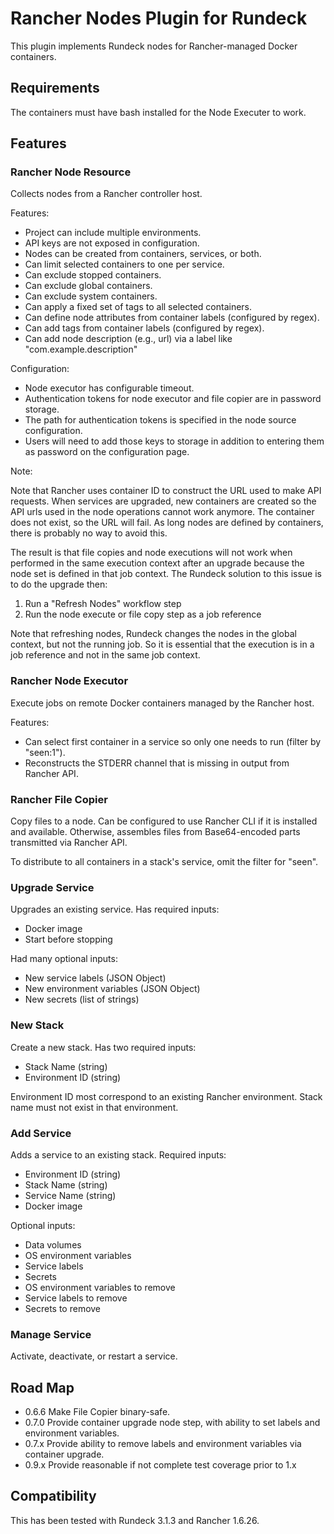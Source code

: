 # Rancher Nodes Plugin for Rundeck

This plugin implements Rundeck nodes for Rancher-managed Docker containers.

## Requirements

The containers must have bash installed for the Node Executer to work.

## Features

### Rancher Node Resource

Collects nodes from a Rancher controller host.

Features:

 - Project can include multiple environments.
 - API keys are not exposed in configuration.
 - Nodes can be created from containers, services, or both.
 - Can limit selected containers to one per service.
 - Can exclude stopped containers.
 - Can exclude global containers.
 - Can exclude system containers.
 - Can apply a fixed set of tags to all selected containers.
 - Can define node attributes from container labels (configured by regex).
 - Can add tags from container labels (configured by regex).
 - Can add node description (e.g., url) via a label like "com.example.description"

Configuration:

 - Node executor has configurable timeout.
 - Authentication tokens for node executor and file copier are in password storage.
 - The path for authentication tokens is specified in the node source configuration.
 - Users will need to add those keys to storage in addition to entering them as password
   on the configuration page.

Note:

Note that Rancher uses container ID to construct the URL used to make API requests.
When services are upgraded, new containers are created so the API urls used in the
node operations cannot work anymore. The container does not exist, so the URL will
fail. As long nodes are defined by containers, there is probably no way to avoid this.

The result is that file copies and node executions will not work when performed in the
same execution context after an upgrade because the node set is defined in that job
context. The Rundeck solution to this issue is to do the upgrade then:

 1. Run a "Refresh Nodes" workflow step
 2. Run the node execute or file copy step as a job reference
 
Note that refreshing nodes, Rundeck changes the nodes in the global context, but not
the running job. So it is essential that the execution is in a job reference and not
in the same job context.

### Rancher Node Executor

Execute jobs on remote Docker containers managed by the Rancher host.

Features:

 - Can select first container in a service so only one needs to run (filter by "seen:1").
 - Reconstructs the STDERR channel that is missing in output from Rancher API.

### Rancher File Copier

Copy files to a node. Can be configured to use Rancher CLI if it is installed and
available. Otherwise, assembles files from Base64-encoded parts transmitted via Rancher
API.

To distribute to all containers in a stack's service, omit the filter for "seen".

### Upgrade Service

Upgrades an existing service. Has required inputs:

 - Docker image
 - Start before stopping
 
Had many optional inputs:

 - New service labels (JSON Object)
 - New environment variables (JSON Object)
 - New secrets (list of strings)

### New Stack

Create a new stack. Has two required inputs:

 - Stack Name (string)
 - Environment ID (string)
    
Environment ID most correspond to an existing Rancher environment. Stack name must not exist in that environment.

### Add Service

Adds a service to an existing stack. Required inputs:

 - Environment ID (string)
 - Stack Name (string)
 - Service Name (string)
 - Docker image

Optional inputs:

 - Data volumes
 - OS environment variables
 - Service labels
 - Secrets
 - OS environment variables to remove
 - Service labels to remove
 - Secrets to remove

### Manage Service

Activate, deactivate, or restart a service.

## Road Map

 - 0.6.6 Make File Copier binary-safe.
 - 0.7.0 Provide container upgrade node step, with ability to set labels and environment variables.
 - 0.7.x Provide ability to remove labels and environment variables via container upgrade.
 - 0.9.x Provide reasonable if not complete test coverage prior to 1.x

## Compatibility
 
This has been tested with Rundeck 3.1.3 and Rancher 1.6.26.
